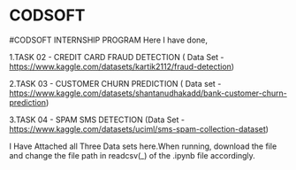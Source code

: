 # CODSOFT
#CODSOFT INTERNSHIP PROGRAM
Here I have done,

1.TASK 02 - CREDIT CARD FRAUD DETECTION ( Data Set - https://www.kaggle.com/datasets/kartik2112/fraud-detection)

2.TASK 03 - CUSTOMER CHURN PREDICTION ( Data set - https://www.kaggle.com/datasets/shantanudhakadd/bank-customer-churn-prediction)

3.TASK 04 - SPAM SMS DETECTION (Data Set - https://www.kaggle.com/datasets/uciml/sms-spam-collection-dataset)

I Have Attached all Three Data sets here.When running, download the file and change the file path in readcsv(_) of the .ipynb file accordingly.
